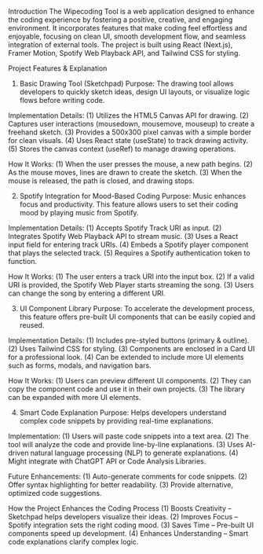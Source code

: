 Introduction
The Wipecoding Tool is a web application designed to enhance the coding experience by fostering a positive, creative, and engaging environment. It incorporates features that make coding feel effortless and enjoyable, focusing on clean UI, smooth development flow, and seamless integration of external tools. The project is built using React (Next.js), Framer Motion, Spotify Web Playback API, and Tailwind CSS for styling.

Project Features & Explanation
1. Basic Drawing Tool (Sketchpad)
   Purpose:
  The drawing tool allows developers to quickly sketch ideas, design UI layouts, or visualize logic flows before writing code.

Implementation Details:
 (1) Utilizes the HTML5 Canvas API for drawing.
 (2) Captures user interactions (mousedown, mousemove, mouseup) to create a freehand sketch.
 (3) Provides a 500x300 pixel canvas with a simple border for clean visuals.
 (4) Uses React state (useState) to track drawing activity.
 (5) Stores the canvas context (useRef) to manage drawing operations.

How It Works:
 (1) When the user presses the mouse, a new path begins.
 (2) As the mouse moves, lines are drawn to create the sketch.
 (3) When the mouse is released, the path is closed, and drawing stops.

2. Spotify Integration for Mood-Based Coding
   Purpose:
 Music enhances focus and productivity. This feature allows users to set their coding mood by playing music from Spotify.

Implementation Details:
 (1) Accepts Spotify Track URI as input.
 (2) Integrates Spotify Web Playback API to stream music.
 (3) Uses a React input field for entering track URIs.
 (4) Embeds a Spotify player component that plays the selected track.
 (5) Requires a Spotify authentication token to function.

How It Works:
 (1) The user enters a track URI into the input box.
 (2) If a valid URI is provided, the Spotify Web Player starts streaming the song.
 (3) Users can change the song by entering a different URI.

3. UI Component Library
   Purpose:
 To accelerate the development process, this feature offers pre-built UI components that can be easily copied and reused.

Implementation Details:
 (1) Includes pre-styled buttons (primary & outline).
 (2) Uses Tailwind CSS for styling.
 (3) Components are enclosed in a Card UI for a professional look.
 (4) Can be extended to include more UI elements such as forms, modals, and navigation bars.

How It Works:
 (1) Users can preview different UI components.
 (2) They can copy the component code and use it in their own projects.
 (3) The library can be expanded with more UI elements.

4. Smart Code Explanation
   Purpose:
 Helps developers understand complex code snippets by providing real-time explanations.

Implementation:
 (1) Users will paste code snippets into a text area.
 (2) The tool will analyze the code and provide line-by-line explanations.
 (3) Uses AI-driven natural language processing (NLP) to generate explanations.
 (4) Might integrate with ChatGPT API or Code Analysis Libraries.

 Future Enhancements:
 (1) Auto-generate comments for code snippets.
 (2) Offer syntax highlighting for better readability.
 (3) Provide alternative, optimized code suggestions.

How the Project Enhances the Coding Process
 (1) Boosts Creativity – Sketchpad helps developers visualize their ideas.
 (2) Improves Focus – Spotify integration sets the right coding mood.
 (3) Saves Time – Pre-built UI components speed up development.
 (4) Enhances Understanding – Smart code explanations clarify complex logic.

